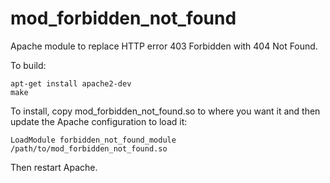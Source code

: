 mod_forbidden_not_found
=======================

Apache module to replace HTTP error 403 Forbidden with 404 Not Found.

To build:

    apt-get install apache2-dev
    make

To install, copy mod_forbidden_not_found.so to where you want it
and then update the Apache configuration to load it:

    LoadModule forbidden_not_found_module /path/to/mod_forbidden_not_found.so

Then restart Apache.
